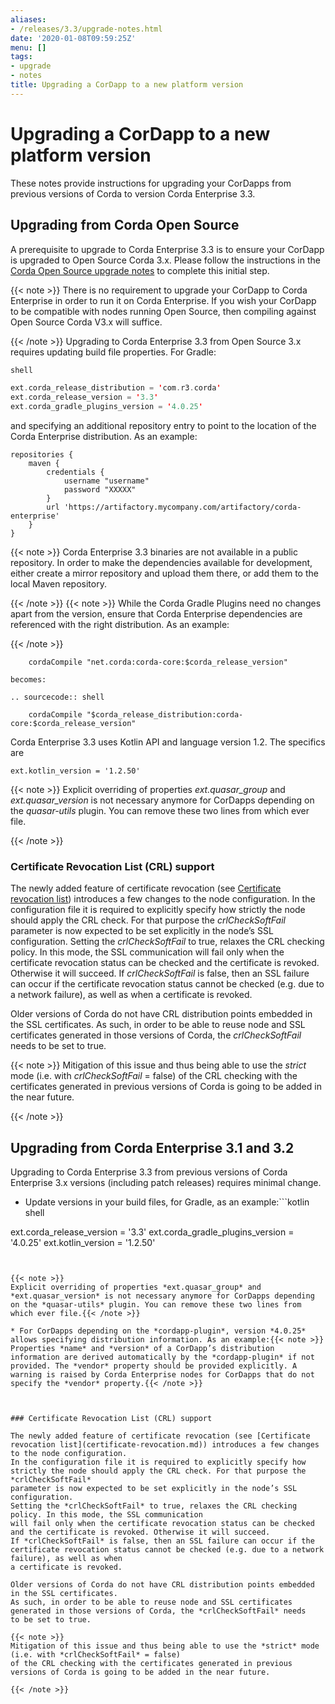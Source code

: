 ```yaml
---
aliases:
- /releases/3.3/upgrade-notes.html
date: '2020-01-08T09:59:25Z'
menu: []
tags:
- upgrade
- notes
title: Upgrading a CorDapp to a new platform version
---
```



# Upgrading a CorDapp to a new platform version

These notes provide instructions for upgrading your CorDapps from previous versions of Corda to version Corda Enterprise 3.3.



## Upgrading from Corda Open Source

A prerequisite to upgrade to Corda Enterprise 3.3 is to ensure your CorDapp is upgraded to Open Source Corda 3.x.
Please follow the instructions in the [Corda Open Source upgrade notes](https://docs.corda.net/releases/release-V3.3/upgrade-notes.html)
to complete this initial step.

{{< note >}}
There is no requirement to upgrade your CorDapp to Corda Enterprise in order to run it on Corda Enterprise. If
you wish your CorDapp to be compatible with nodes running Open Source, then compiling against Open Source Corda V3.x
will suffice.

{{< /note >}}
Upgrading to Corda Enterprise 3.3 from Open Source 3.x requires updating build file properties. For Gradle:

```kotlin
shell

ext.corda_release_distribution = 'com.r3.corda'
ext.corda_release_version = '3.3'
ext.corda_gradle_plugins_version = '4.0.25'
```


and specifying an additional repository entry to point to the location of the Corda Enterprise distribution. As an example:

```shell
repositories {
    maven {
        credentials {
            username "username"
            password "XXXXX"
        }
        url 'https://artifactory.mycompany.com/artifactory/corda-enterprise'
    }
}
```

{{< note >}}
Corda Enterprise 3.3 binaries are not available in a public repository. In order to make the dependencies available for development, either create a mirror repository and upload them there, or add them to the local Maven repository.

{{< /note >}}
{{< note >}}
While the Corda Gradle Plugins need no changes apart from the version, ensure that Corda Enterprise dependencies are referenced with the right distribution. As an example:

{{< /note >}}
```shell
    cordaCompile "net.corda:corda-core:$corda_release_version"

becomes:

.. sourcecode:: shell

    cordaCompile "$corda_release_distribution:corda-core:$corda_release_version"
```

Corda Enterprise 3.3 uses Kotlin API and language version 1.2. The specifics are

```shell
ext.kotlin_version = '1.2.50'
```

{{< note >}}
Explicit overriding of properties *ext.quasar_group* and *ext.quasar_version* is not necessary anymore for CorDapps depending on the *quasar-utils* plugin. You can remove these two lines from which ever file.

{{< /note >}}

### Certificate Revocation List (CRL) support

The newly added feature of certificate revocation (see [Certificate revocation list](certificate-revocation.md)) introduces a few changes to the node configuration.
In the configuration file it is required to explicitly specify how strictly the node should apply the CRL check. For that purpose the *crlCheckSoftFail*
parameter is now expected to be set explicitly in the node’s SSL configuration.
Setting the *crlCheckSoftFail* to true, relaxes the CRL checking policy. In this mode, the SSL communication
will fail only when the certificate revocation status can be checked and the certificate is revoked. Otherwise it will succeed.
If *crlCheckSoftFail* is false, then an SSL failure can occur if the certificate revocation status cannot be checked (e.g. due to a network failure), as well as when
a certificate is revoked.

Older versions of Corda do not have CRL distribution points embedded in the SSL certificates.
As such, in order to be able to reuse node and SSL certificates generated in those versions of Corda, the *crlCheckSoftFail* needs
to be set to true.

{{< note >}}
Mitigation of this issue and thus being able to use the *strict* mode (i.e. with *crlCheckSoftFail* = false)
of the CRL checking with the certificates generated in previous versions of Corda is going to be added in the near future.

{{< /note >}}

## Upgrading from Corda Enterprise 3.1 and 3.2

Upgrading to Corda Enterprise 3.3 from previous versions of Corda Enterprise 3.x versions (including patch releases) requires minimal change.


* Update versions in your build files, for Gradle, as an example:```kotlin
shell

ext.corda_release_version = '3.3'
ext.corda_gradle_plugins_version = '4.0.25'
ext.kotlin_version = '1.2.50'
```


{{< note >}}
Explicit overriding of properties *ext.quasar_group* and *ext.quasar_version* is not necessary anymore for CorDapps depending on the *quasar-utils* plugin. You can remove these two lines from which ever file.{{< /note >}}

* For CorDapps depending on the *cordapp-plugin*, version *4.0.25* allows specifying distribution information. As an example:{{< note >}}
Properties *name* and *version* of a CorDapp’s distribution information are derived automatically by the *cordapp-plugin* if not provided. The *vendor* property should be provided explicitly. A warning is raised by Corda Enterprise nodes for CorDapps that do not specify the *vendor* property.{{< /note >}}



### Certificate Revocation List (CRL) support

The newly added feature of certificate revocation (see [Certificate revocation list](certificate-revocation.md)) introduces a few changes to the node configuration.
In the configuration file it is required to explicitly specify how strictly the node should apply the CRL check. For that purpose the *crlCheckSoftFail*
parameter is now expected to be set explicitly in the node’s SSL configuration.
Setting the *crlCheckSoftFail* to true, relaxes the CRL checking policy. In this mode, the SSL communication
will fail only when the certificate revocation status can be checked and the certificate is revoked. Otherwise it will succeed.
If *crlCheckSoftFail* is false, then an SSL failure can occur if the certificate revocation status cannot be checked (e.g. due to a network failure), as well as when
a certificate is revoked.

Older versions of Corda do not have CRL distribution points embedded in the SSL certificates.
As such, in order to be able to reuse node and SSL certificates generated in those versions of Corda, the *crlCheckSoftFail* needs
to be set to true.

{{< note >}}
Mitigation of this issue and thus being able to use the *strict* mode (i.e. with *crlCheckSoftFail* = false)
of the CRL checking with the certificates generated in previous versions of Corda is going to be added in the near future.

{{< /note >}}
